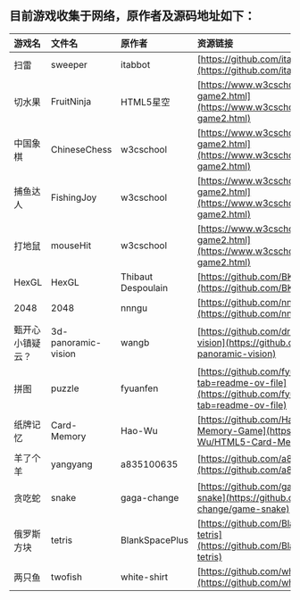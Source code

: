 ## 目前游戏收集于网络，原作者及源码地址如下：

| 游戏名 | 文件名 | 原作者 | 资源链接 |
|:---|:---|:---|:---|
| 扫雷 | sweeper | itabbot | [https://github.com/itabbot/mine-sweeper](https://github.com/itabbot/mine-sweeper) |
| 切水果 | FruitNinja | HTML5星空 | [https://www.w3cschool.cn/html5/html5-game2.html](https://www.w3cschool.cn/html5/html5-game2.html) |
| 中国象棋 | ChineseChess | w3cschool | [https://www.w3cschool.cn/html5/html5-game2.html](https://www.w3cschool.cn/html5/html5-game2.html) |
| 捕鱼达人 | FishingJoy | w3cschool | [https://www.w3cschool.cn/html5/html5-game2.html](https://www.w3cschool.cn/html5/html5-game2.html) |
| 打地鼠 | mouseHit | w3cschool | [https://www.w3cschool.cn/html5/html5-game2.html](https://www.w3cschool.cn/html5/html5-game2.html) |
| HexGL | HexGL | Thibaut Despoulain | [https://github.com/BKcore/HexGL](https://github.com/BKcore/HexGL) |
| 2048 | 2048 | nnngu | [https://github.com/nnngu/js_game_2048](https://github.com/nnngu/js_game_2048) |
| 甄开心小镇疑云？ | 3d-panoramic-vision | wangb | [https://github.com/dragonir/3d-panoramic-vision](https://github.com/dragonir/3d-panoramic-vision) |
| 拼图 | puzzle | fyuanfen | [https://github.com/fyuanfen/html5-puzzle?tab=readme-ov-file](https://github.com/fyuanfen/html5-puzzle?tab=readme-ov-file) |
| 纸牌记忆 | Card-Memory | Hao-Wu | [https://github.com/Hao-Wu/HTML5-Card-Memory-Game](https://github.com/Hao-Wu/HTML5-Card-Memory-Game) |
| 羊了个羊 | yangyang | a835100635 | [https://github.com/a835100635/yangyang](https://github.com/a835100635/yangyang) |
| 贪吃蛇 | snake | gaga-change | [https://github.com/gaga-change/game-snake](https://github.com/gaga-change/game-snake) |
| 俄罗斯方块 | tetris | BlankSpacePlus | [https://github.com/BlankSpacePlus/javascript-tetris](https://github.com/BlankSpacePlus/javascript-tetris) |
| 两只鱼 | twofish | white-shirt | [https://github.com/white-shirt/HTML5-Game](https://github.com/white-shirt/HTML5-Game) |


